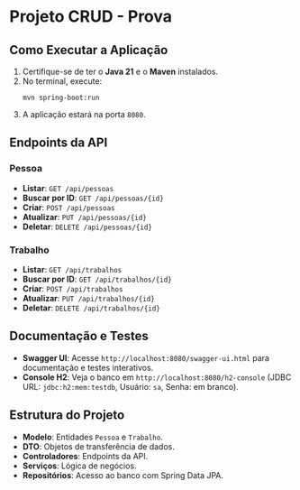 # Projeto CRUD - Prova
## Como Executar a Aplicação

1. Certifique-se de ter o **Java 21** e o **Maven** instalados.
2. No terminal, execute:
   ```
   mvn spring-boot:run
   ```
3. A aplicação estará na porta `8080`.

## Endpoints da API

### Pessoa
- **Listar**: `GET /api/pessoas`
- **Buscar por ID**: `GET /api/pessoas/{id}`
- **Criar**: `POST /api/pessoas`
- **Atualizar**: `PUT /api/pessoas/{id}`
- **Deletar**: `DELETE /api/pessoas/{id}`

### Trabalho
- **Listar**: `GET /api/trabalhos`
- **Buscar por ID**: `GET /api/trabalhos/{id}`
- **Criar**: `POST /api/trabalhos`
- **Atualizar**: `PUT /api/trabalhos/{id}`
- **Deletar**: `DELETE /api/trabalhos/{id}`

## Documentação e Testes

- **Swagger UI**: Acesse `http://localhost:8080/swagger-ui.html` para documentação e testes interativos.
- **Console H2**: Veja o banco em `http://localhost:8080/h2-console` (JDBC URL: `jdbc:h2:mem:testdb`, Usuário: `sa`, Senha: em branco).

## Estrutura do Projeto

- **Modelo**: Entidades `Pessoa` e `Trabalho`.
- **DTO**: Objetos de transferência de dados.
- **Controladores**: Endpoints da API.
- **Serviços**: Lógica de negócios.
- **Repositórios**: Acesso ao banco com Spring Data JPA.

